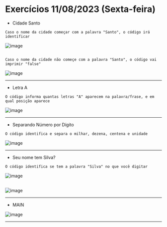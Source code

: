 # Exercícios 11/08/2023 (Sexta-feira)
- Cidade Santo

```Caso o nome da cidade começar com a palavra "Santo", o código irá identificar ```

![image](https://github.com/BigBraim/exercicio-11-08/assets/79224234/f2f522ce-8405-4e4f-b8f1-984a2d462099)

##

```Caso o nome da cidade não começe com a palavra "Santo", o código vai imprimir "false"```

![image](https://github.com/BigBraim/exercicio-11-08/assets/79224234/20b296e7-e13f-4e29-8ffb-b20414812439)

***

- Letra A

```O código informa quantas letras "A" aparecem na palavra/frase, e em qual posição aparece```

![image](https://github.com/BigBraim/exercicio-11-08/assets/79224234/fad12a61-b774-483d-b124-f7b20108288f)

***

- Separando Número por Dígito

```O código identifica e separa o milhar, dezena, centena e unidade```

![image](https://github.com/BigBraim/exercicio-11-08/assets/79224234/aa1efe3a-5026-4bc0-891e-04a550a3a4f2)

***

- Seu nome tem Silva?

```O código identifica se tem a palavra "Silva" no que você digitar  ```

![image](https://github.com/BigBraim/exercicio-11-08/assets/79224234/6d009b51-0866-4013-92c6-5801c36f6fee)

##

![image](https://github.com/BigBraim/exercicio-11-08/assets/79224234/0f49c091-0b65-4050-8328-1937f6fc45ae)

***

- MAIN

![image](https://github.com/BigBraim/exercicio-11-08/assets/79224234/439b2bd0-15f7-4844-94b2-708f25ca8ba8)

***
